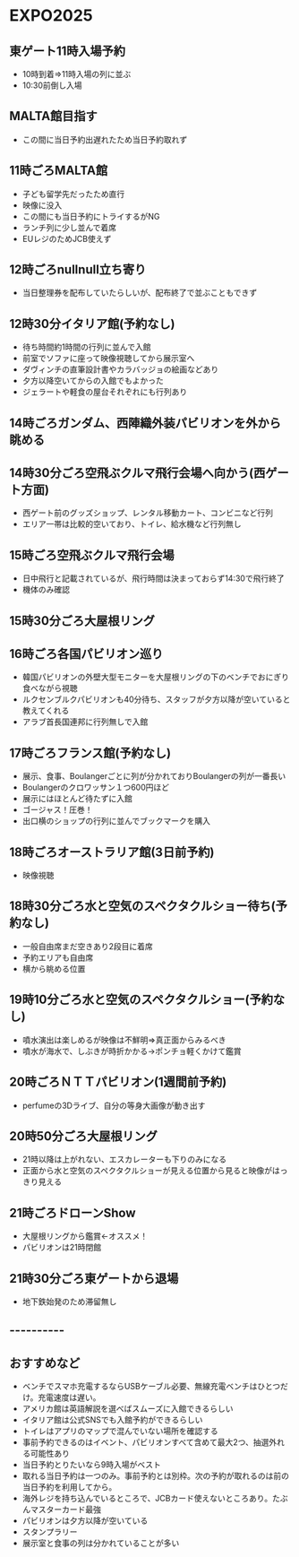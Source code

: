 # EXPO2025
## 東ゲート11時入場予約
- 10時到着⇒11時入場の列に並ぶ
- 10:30前倒し入場
## MALTA館目指す
- この間に当日予約出遅れたため当日予約取れず
## 11時ごろMALTA館
- 子ども留学先だったため直行
- 映像に没入
- この間にも当日予約にトライするがNG
- ランチ列に少し並んで着席
- EUレジのためJCB使えず
## 12時ごろnullnull立ち寄り
- 当日整理券を配布していたらしいが、配布終了で並ぶこともできず
## 12時30分イタリア館(予約なし)
- 待ち時間約1時間の行列に並んで入館
- 前室でソファに座って映像視聴してから展示室へ
- ダヴィンチの直筆設計書やカラバッジョの絵画などあり
- 夕方以降空いてからの入館でもよかった
- ジェラートや軽食の屋台それぞれにも行列あり
## 14時ごろガンダム、西陣織外装パビリオンを外から眺める
## 14時30分ごろ空飛ぶクルマ飛行会場へ向かう(西ゲート方面)
- 西ゲート前のグッズショップ、レンタル移動カート、コンビニなど行列
- エリア一帯は比較的空いており、トイレ、給水機など行列無し
## 15時ごろ空飛ぶクルマ飛行会場
- 日中飛行と記載されているが、飛行時間は決まっておらず14:30で飛行終了
- 機体のみ確認
## 15時30分ごろ大屋根リング
## 16時ごろ各国パビリオン巡り
- 韓国パビリオンの外壁大型モニターを大屋根リングの下のベンチでおにぎり食べながら視聴
- ルクセンブルクパビリオンも40分待ち、スタッフが夕方以降が空いていると教えてくれる
- アラブ首長国連邦に行列無しで入館
## 17時ごろフランス館(予約なし)
- 展示、食事、Boulangerごとに列が分かれておりBoulangerの列が一番長い
- Boulangerのクロワッサン１つ600円ほど
- 展示にはほとんど待たずに入館
- ゴージャス！圧巻！
- 出口横のショップの行列に並んでブックマークを購入
## 18時ごろオーストラリア館(3日前予約)
- 映像視聴
## 18時30分ごろ水と空気のスペクタクルショー待ち(予約なし)
- 一般自由席まだ空きあり2段目に着席
- 予約エリアも自由席
- 横から眺める位置
## 19時10分ごろ水と空気のスペクタクルショー(予約なし)
- 噴水演出は楽しめるが映像は不鮮明⇒真正面からみるべき
- 噴水が海水で、しぶきが時折かかる→ポンチョ軽くかけて鑑賞
## 20時ごろＮＴＴパビリオン(1週間前予約)
- perfumeの3Dライブ、自分の等身大画像が動き出す
## 20時50分ごろ大屋根リング
- 21時以降は上がれない、エスカレーターも下りのみになる
- 正面から水と空気のスペクタクルショーが見える位置から見ると映像がはっきり見える
## 21時ごろドローンShow
- 大屋根リングから鑑賞←オススメ！
- パビリオンは21時閉館
## 21時30分ごろ東ゲートから退場
- 地下鉄始発のため滞留無し
## ----------
## おすすめなど
- ベンチでスマホ充電するならUSBケーブル必要、無線充電ベンチはひとつだけ。充電速度は遅い。
- アメリカ館は英語解説を選べばスムーズに入館できるらしい
- イタリア館は公式SNSでも入館予約ができるらしい
- トイレはアプリのマップで混んでいない場所を確認する
- 事前予約できるのはイベント、パビリオンすべて含めて最大2つ、抽選外れる可能性あり
- 当日予約とりたいなら9時入場がベスト
- 取れる当日予約は一つのみ。事前予約とは別枠。次の予約が取れるのは前の当日予約を利用してから。
- 海外レジを持ち込んでいるところで、JCBカード使えないところあり。たぶんマスターカード最強
- パビリオンは夕方以降が空いている
- スタンプラリー
- 展示室と食事の列は分かれていることが多い




 




